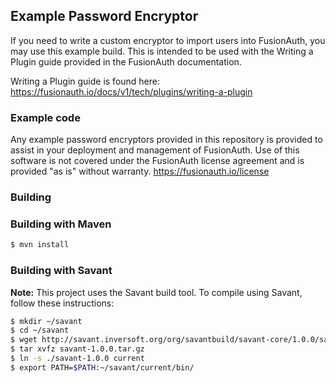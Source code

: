 ## Example Password Encryptor 

If you need to write a custom encryptor to import users into FusionAuth, you may use this example build. This is intended to be used with the Writing a Plugin guide provided in the FusionAuth documentation. 

Writing a Plugin guide is found here:  https://fusionauth.io/docs/v1/tech/plugins/writing-a-plugin

### Example code

Any example password encryptors provided in this repository is provided to assist in your deployment and management of FusionAuth. Use of this software is not covered under the FusionAuth license agreement and is provided "as is" without warranty. https://fusionauth.io/license

### Building

### Building with Maven


```bash
$ mvn install
```


### Building with Savant

**Note:** This project uses the Savant build tool. To compile using Savant, follow these instructions:

```bash
$ mkdir ~/savant
$ cd ~/savant
$ wget http://savant.inversoft.org/org/savantbuild/savant-core/1.0.0/savant-1.0.0.tar.gz
$ tar xvfz savant-1.0.0.tar.gz
$ ln -s ./savant-1.0.0 current
$ export PATH=$PATH:~/savant/current/bin/
```